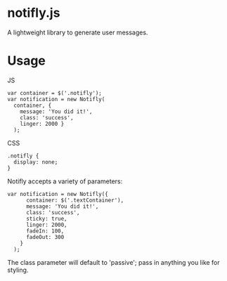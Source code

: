 notifly.js
==========

A lightweight library to generate user messages.

Usage
==========

JS

    var container = $('.notifly');
    var notification = new Notifly(
      container, { 
        message: 'You did it!',
        class: 'success',
        linger: 2000 }
      );
      
CSS

    .notifly {
      display: none;
    }

Notifly accepts a variety of parameters:

    var notification = new Notifly({ 
          container: $('.textContainer'),
          message: 'You did it!',
          class: 'success',
          sticky: true,
          linger: 2000,
          fadeIn: 100,
          fadeOut: 300
        }
      );
      
The class parameter will default to 'passive'; pass in anything you like for styling.
